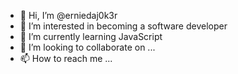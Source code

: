 - 👋 Hi, I’m @erniedaj0k3r
- 👀 I’m interested in becoming a software developer
- 🌱 I’m currently learning JavaScript
- 💞️ I’m looking to collaborate on ...
- 📫 How to reach me ...

<!---
erniedaj0k3r/erniedaj0k3r is a ✨ special ✨ repository because its `README.md` (this file) appears on your GitHub profile.
You can click the Preview link to take a look at your changes.
--->

